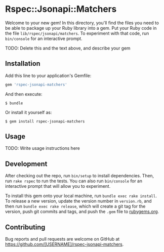 # Rspec::Jsonapi::Matchers

Welcome to your new gem! In this directory, you'll find the files you need to be able to package up your Ruby library into a gem. Put your Ruby code in the file `lib/rspec/jsonapi/matchers`. To experiment with that code, run `bin/console` for an interactive prompt.

TODO: Delete this and the text above, and describe your gem

## Installation

Add this line to your application's Gemfile:

```ruby
gem 'rspec-jsonapi-matchers'
```

And then execute:

    $ bundle

Or install it yourself as:

    $ gem install rspec-jsonapi-matchers

## Usage

TODO: Write usage instructions here

## Development

After checking out the repo, run `bin/setup` to install dependencies. Then, run `rake rspec` to run the tests. You can also run `bin/console` for an interactive prompt that will allow you to experiment.

To install this gem onto your local machine, run `bundle exec rake install`. To release a new version, update the version number in `version.rb`, and then run `bundle exec rake release`, which will create a git tag for the version, push git commits and tags, and push the `.gem` file to [rubygems.org](https://rubygems.org).

## Contributing

Bug reports and pull requests are welcome on GitHub at https://github.com/[USERNAME]/rspec-jsonapi-matchers.


